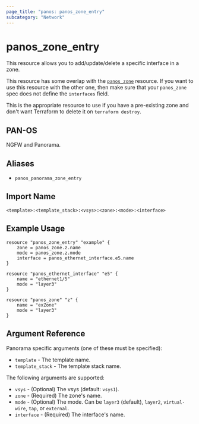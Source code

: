 ```yaml
---
page_title: "panos: panos_zone_entry"
subcategory: "Network"
---
```


# panos_zone_entry

This resource allows you to add/update/delete a specific interface in a zone.

This resource has some overlap with the [`panos_zone`](zone.html)
resource.  If you want to use this resource with the other one, then make
sure that your `panos_zone` spec does not define the
`interfaces` field.

This is the appropriate resource to use if you have a pre-existing zone
and don't want Terraform to delete it on `terraform destroy`.


## PAN-OS

NGFW and Panorama.


## Aliases

* `panos_panorama_zone_entry`


## Import Name

```shell
<template>:<template_stack>:<vsys>:<zone>:<mode>:<interface>
```


## Example Usage

```hcl
resource "panos_zone_entry" "example" {
    zone = panos_zone.z.name
    mode = panos_zone.z.mode
    interface = panos_ethernet_interface.e5.name
}

resource "panos_ethernet_interface" "e5" {
    name = "ethernet1/5"
    mode = "layer3"
}

resource "panos_zone" "z" {
    name = "exZone"
    mode = "layer3"
}
```

## Argument Reference

Panorama specific arguments (one of these must be specified):

* `template` - The template name.
* `template_stack` - The template stack name.

The following arguments are supported:

* `vsys` - (Optional) The vsys (default: `vsys1`).
* `zone` - (Required) The zone's name.
* `mode` - (Optional) The mode.  Can be `layer3` (default), `layer2`,
  `virtual-wire`, `tap`, or `external`.
* `interface` - (Required) The interface's name.
